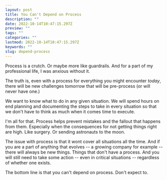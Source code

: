 ```yaml
---
layout: post
title: You Can't Depend on Process
description: ""
date: 2022-10-14T10:47:15.297Z
preview: ""
tags: ""
categories: ""
lastmod: 2022-10-14T10:47:15.297Z
keywords: ""
slug: depend-process
---
```

Process is a crutch.  Or maybe more like guardrails.  And for a part of my professional life, I was anxious without it.

The truth is, even with a process for everything you might encounter *today*, there will be new challenges tomorrow that will be pre-process (or will never have one.)

We want to know what to do in any given situation.  We will spend hours on end planning and documenting the steps to take in every situation so that we don't have to think as much when it comes time to execute.

I'm all for that.  Process helps prevent mistakes and the fallout that happens from them.  Especially when the consequences for not getting things right are high.  Like surgery.  Or sending astronauts to the moon.

The issue with process is that it wont cover all situations all the time.  And if you are a part of anything that evolves -- a growing company for example -- there will always be new things.  Things that don't have a process.  And you will still need to take some action -- even in critical situations -- regardless of whether one exists.

The bottom line is that you can't depend on process.  Don't expect to.